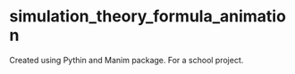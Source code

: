 # simulation_theory_formula_animation
 
Created using Pythin and Manim package. For a school project. 
